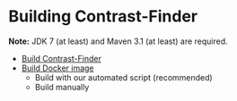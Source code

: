 # Building Contrast-Finder

**Note:** JDK 7 (at least) and Maven 3.1 (at least) are required. 

* [Build Contrast-Finder](Build_contrast-finer.md)
* [Build Docker image](Build_Docker_image.md)
  * Build with our automated script (recommended)
  * Build manually

